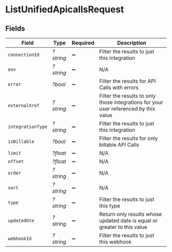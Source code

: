 # ListUnifiedApicallsRequest


## Fields

| Field                                                                                | Type                                                                                 | Required                                                                             | Description                                                                          |
| ------------------------------------------------------------------------------------ | ------------------------------------------------------------------------------------ | ------------------------------------------------------------------------------------ | ------------------------------------------------------------------------------------ |
| `connectionId`                                                                       | *?string*                                                                            | :heavy_minus_sign:                                                                   | Filter the results to just this integration                                          |
| `env`                                                                                | *?string*                                                                            | :heavy_minus_sign:                                                                   | N/A                                                                                  |
| `error`                                                                              | *?bool*                                                                              | :heavy_minus_sign:                                                                   | Filter the results for API Calls with errors                                         |
| `externalXref`                                                                       | *?string*                                                                            | :heavy_minus_sign:                                                                   | Filter the results to only those integrations for your user referenced by this value |
| `integrationType`                                                                    | *?string*                                                                            | :heavy_minus_sign:                                                                   | Filter the results to just this integration                                          |
| `isBillable`                                                                         | *?bool*                                                                              | :heavy_minus_sign:                                                                   | Filter the results for only billable API Calls                                       |
| `limit`                                                                              | *?float*                                                                             | :heavy_minus_sign:                                                                   | N/A                                                                                  |
| `offset`                                                                             | *?float*                                                                             | :heavy_minus_sign:                                                                   | N/A                                                                                  |
| `order`                                                                              | *?string*                                                                            | :heavy_minus_sign:                                                                   | N/A                                                                                  |
| `sort`                                                                               | *?string*                                                                            | :heavy_minus_sign:                                                                   | N/A                                                                                  |
| `type`                                                                               | *?string*                                                                            | :heavy_minus_sign:                                                                   | Filter the results to just this type                                                 |
| `updatedGte`                                                                         | *?string*                                                                            | :heavy_minus_sign:                                                                   | Return only results whose updated date is equal or greater to this value             |
| `webhookId`                                                                          | *?string*                                                                            | :heavy_minus_sign:                                                                   | Filter the results to just this webhook                                              |